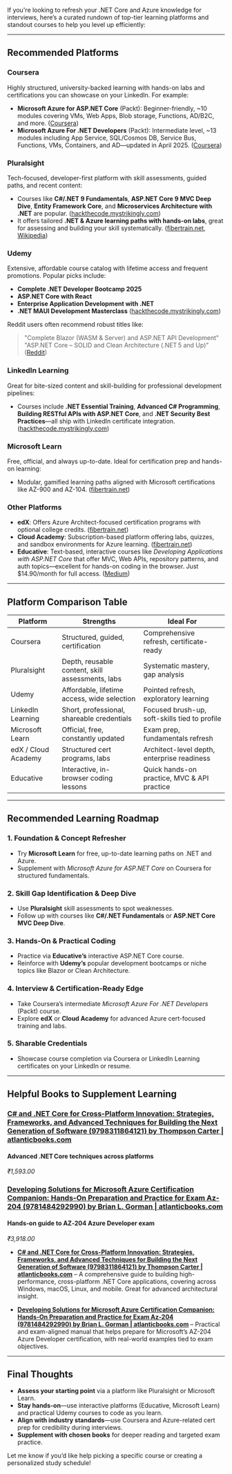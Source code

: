 If you're looking to refresh your .NET Core and Azure knowledge for interviews, here’s a curated rundown of top-tier learning platforms and standout courses to help you level up efficiently:

---

## Recommended Platforms

### **Coursera**

Highly structured, university-backed learning with hands-on labs and certifications you can showcase on your LinkedIn. For example:

* **Microsoft Azure for ASP.NET Core** (Packt): Beginner-friendly, \~10 modules covering VMs, Web Apps, Blob storage, Functions, AD/B2C, and more. ([Coursera][1])
* **Microsoft Azure For .NET Developers** (Packt): Intermediate level, \~13 modules including App Service, SQL/Cosmos DB, Service Bus, Functions, VMs, Containers, and AD—updated in April 2025. ([Coursera][2])

### **Pluralsight**

Tech-focused, developer-first platform with skill assessments, guided paths, and recent content:

* Courses like **C#/.NET 9 Fundamentals**, **ASP.NET Core 9 MVC Deep Dive**, **Entity Framework Core**, and **Microservices Architecture with .NET** are popular. ([hackthecode.mystrikingly.com][3])
* It offers tailored **.NET & Azure learning paths with hands-on labs**, great for assessing and building your skill systematically. ([fibertrain.net][4], [Wikipedia][5])

### **Udemy**

Extensive, affordable course catalog with lifetime access and frequent promotions. Popular picks include:

* **Complete .NET Developer Bootcamp 2025**
* **ASP.NET Core with React**
* **Enterprise Application Development with .NET**
* **.NET MAUI Development Masterclass** ([hackthecode.mystrikingly.com][3])

Reddit users often recommend robust titles like:

> "Complete Blazor (WASM & Server) and ASP.NET API Development"
> "ASP.NET Core – SOLID and Clean Architecture (.NET 5 and Up)" ([Reddit][6])

### **LinkedIn Learning**

Great for bite-sized content and skill-building for professional development pipelines:

* Courses include **.NET Essential Training**, **Advanced C# Programming**, **Building RESTful APIs with ASP.NET Core**, and **.NET Security Best Practices**—all ship with LinkedIn certificate integration. ([hackthecode.mystrikingly.com][3])

### **Microsoft Learn**

Free, official, and always up-to-date. Ideal for certification prep and hands-on learning:

* Modular, gamified learning paths aligned with Microsoft certifications like AZ-900 and AZ-104. ([fibertrain.net][4])

### **Other Platforms**

* **edX**: Offers Azure Architect-focused certification programs with optional college credits. ([fibertrain.net][4])
* **Cloud Academy**: Subscription-based platform offering labs, quizzes, and sandbox environments for Azure learning. ([fibertrain.net][4])
* **Educative**: Text-based, interactive courses like *Developing Applications with ASP.NET Core* that offer MVC, Web APIs, repository patterns, and auth topics—excellent for hands-on coding in the browser. Just \$14.90/month for full access. ([Medium][7])

---

## Platform Comparison Table

| Platform            | Strengths                                        | Ideal For                                     |
| ------------------- | ------------------------------------------------ | --------------------------------------------- |
| Coursera            | Structured, guided, certification                | Comprehensive refresh, certificate-ready      |
| Pluralsight         | Depth, reusable content, skill assessments, labs | Systematic mastery, gap analysis              |
| Udemy               | Affordable, lifetime access, wide selection      | Pointed refresh, exploratory learning         |
| LinkedIn Learning   | Short, professional, shareable credentials       | Focused brush-up, soft-skills tied to profile |
| Microsoft Learn     | Official, free, constantly updated               | Exam prep, fundamentals refresh               |
| edX / Cloud Academy | Structured cert programs, labs                   | Architect-level depth, enterprise readiness   |
| Educative           | Interactive, in-browser coding lessons           | Quick hands-on practice, MVC & API practice   |

---

## Recommended Learning Roadmap

### 1. **Foundation & Concept Refresher**

* Try **Microsoft Learn** for free, up-to-date learning paths on .NET and Azure.
* Supplement with *Microsoft Azure for ASP.NET Core* on Coursera for structured fundamentals.

### 2. **Skill Gap Identification & Deep Dive**

* Use **Pluralsight** skill assessments to spot weaknesses.
* Follow up with courses like **C#/.NET Fundamentals** or **ASP.NET Core MVC Deep Dive**.

### 3. **Hands-On & Practical Coding**

* Practice via **Educative’s** interactive ASP.NET Core course.
* Reinforce with **Udemy’s** popular development bootcamps or niche topics like Blazor or Clean Architecture.

### 4. **Interview & Certification-Ready Edge**

* Take Coursera’s intermediate *Microsoft Azure For .NET Developers* (Packt) course.
* Explore **edX** or **Cloud Academy** for advanced Azure cert-focused training and labs.

### 5. **Sharable Credentials**

* Showcase course completion via Coursera or LinkedIn Learning certificates on your LinkedIn or resume.

---

## Helpful Books to Supplement Learning

### [C# and .NET Core for Cross-Platform Innovation: Strategies, Frameworks, and Advanced Techniques for Building the Next Generation of Software (9798311864121) by Thompson Carter | atlanticbooks.com](https://atlanticbooks.com/products/c-and-net-core-for-cross-platform-innovation-strategies-frameworks-and-advanced-techniques-for-building-the-next-generation-of-software-9798311864121?variant=45556535459991&utm_source=chatgpt.com)

#### Advanced .NET Core techniques across platforms

*₹1,593.00*

### [Developing Solutions for Microsoft Azure Certification Companion: Hands-On Preparation and Practice for Exam Az-204 (9781484292990) by Brian L. Gorman | atlanticbooks.com](https://atlanticbooks.com/products/developing-solutions-for-microsoft-azure-certification-companion-hands-on-preparation-and-practice-for-exam-az-204-9781484292990?variant=45045200846999&utm_source=chatgpt.com)

#### Hands‑on guide to AZ‑204 Azure Developer exam

*₹3,918.00*

* **[C# and .NET Core for Cross-Platform Innovation: Strategies, Frameworks, and Advanced Techniques for Building the Next Generation of Software (9798311864121) by Thompson Carter | atlanticbooks.com](https://atlanticbooks.com/products/c-and-net-core-for-cross-platform-innovation-strategies-frameworks-and-advanced-techniques-for-building-the-next-generation-of-software-9798311864121?variant=45556535459991&utm_source=chatgpt.com)** – A comprehensive guide to building high-performance, cross-platform .NET Core applications, covering across Windows, macOS, Linux, and mobile. Great for advanced architectural insight.

* **[Developing Solutions for Microsoft Azure Certification Companion: Hands-On Preparation and Practice for Exam Az-204 (9781484292990) by Brian L. Gorman | atlanticbooks.com](https://atlanticbooks.com/products/developing-solutions-for-microsoft-azure-certification-companion-hands-on-preparation-and-practice-for-exam-az-204-9781484292990?variant=45045200846999&utm_source=chatgpt.com)** – Practical and exam-aligned manual that helps prepare for Microsoft’s AZ-204 Azure Developer certification, with real-world examples tied to exam objectives.

---

## Final Thoughts

* **Assess your starting point** via a platform like Pluralsight or Microsoft Learn.
* **Stay hands-on**—use interactive platforms (Educative, Microsoft Learn) and practical Udemy courses to code as you learn.
* **Align with industry standards**—use Coursera and Azure-related cert prep for credibility during interviews.
* **Supplement with chosen books** for deeper reading and targeted exam practice.

Let me know if you’d like help picking a specific course or creating a personalized study schedule!

[1]: https://www.coursera.org/learn/packt-microsoft-azure-for-asp-net-core-whaoe?utm_source=chatgpt.com "Microsoft Azure for ASP.NET Core | Coursera"
[2]: https://www.coursera.org/learn/packt-microsoft-azure-for-net-developers-ah6so?utm_source=chatgpt.com "Microsoft Azure For .NET Developers | Coursera"
[3]: https://hackthecode.mystrikingly.com/blog/best-online-courses-to-learn-net-in-2025?utm_source=chatgpt.com "Best Online Courses to Learn .NET in 2025"
[4]: https://fibertrain.net/best-microsoft-azure-courses-online/?utm_source=chatgpt.com "Best Microsoft Azure Courses Online in 2025"
[5]: https://en.wikipedia.org/wiki/Pluralsight?utm_source=chatgpt.com "Pluralsight"
[6]: https://www.reddit.com/r/Udemy/comments/t3gkzt?utm_source=chatgpt.com "FREE Premium .NET and Azure Development Courses"
[7]: https://medium.com/javarevisited/7-best-online-courses-to-learn-asp-net-core-and-mvc-in-depth-a68c1b728090?utm_source=chatgpt.com "7 Best Courses to learn ASP .NET Core and MVC for Beginners in 2024 | by javinpaul | Javarevisited | Medium"